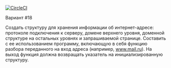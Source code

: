 [![CircleCI](https://circleci.com/gh/Amrion/Technopark_C_C-plus-plus/tree/hw1.svg?style=svg)](https://circleci.com/gh/Amrion/Technopark_C_C-plus-plus/tree/hw1)

Вариант #18

Создать структуру для хранения информации об интернет-адресе: протоколе подключения к серверу, домене верхнего уровня, доменной структуре на остальных уровнях и запрашиваемой странице. Составить с ее использованием программу, включающую в себя функцию разбора переданного на вход адреса (например, www.mail.ru). На выход функция должна возвращать указатель на инициализированную структуру.
